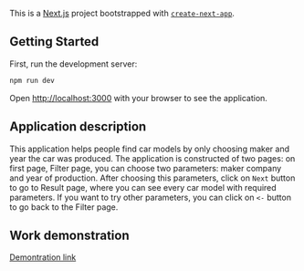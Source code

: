 This is a [Next.js](https://nextjs.org) project bootstrapped with [`create-next-app`](https://nextjs.org/docs/app/api-reference/cli/create-next-app).

## Getting Started

First, run the development server:

```bash
npm run dev
```

Open [http://localhost:3000](http://localhost:3000) with your browser to see the application.

## Application description

This application helps people find car models by only choosing maker and year the car was produced.
The application is constructed of two pages: on first page, Filter page, you can choose two parameters: maker company and year of production. After choosing this parameters, click on `Next` button to go to Result page, where you can see every car model
with required parameters. If you want to try other parameters, you can click on `<-` button to go back to the Filter page.

## Work demonstration

[Demontration link](./public/demonstration.mp4)